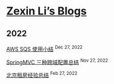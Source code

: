# [Zexin Li’s Blogs](https://github.com/timeway/timeway.github.io)

## 2022

[AWS SQS 使用小结](https://zexin-li.notion.site/AWS-SQS-458d995ec1864a80a39da41a80e5ecfb) <sup>Dec 27, 2022</sup>

[SpringMVC 三种跨域配置总结](https://zexin-li.notion.site/SpringMVC-ddafd318686b487b917714ce8ab22084) <sup>Nov 27, 2022</sup>

[北京租房经验总结](https://zexin-li.notion.site/2022-02-27-3637e483df18441f94672b29dd34bb2d) <sup>Feb 27, 2022</sup>
